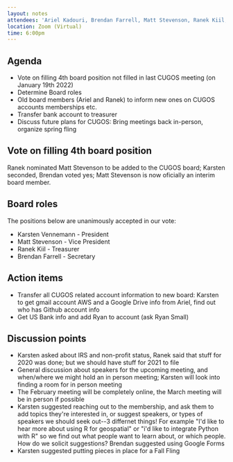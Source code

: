 ```yaml
---
layout: notes
attendees: 'Ariel Kadouri, Brendan Farrell, Matt Stevenson, Ranek Kiil, Karsten Vennemann'
location: Zoom (Virtual)
time: 6:00pm
---
```


## Agenda

* Vote on filling 4th board position not filled in last CUGOS meeting (on January 19th 2022)
* Determine Board roles
* Old board members (Ariel and Ranek) to inform new ones on CUGOS accounts memberships etc.
* Transfer bank account to treasurer
* Discuss future plans for CUGOS: Bring meetings back in-person, organize spring fling

## Vote on filling 4th board position

Ranek nominated Matt Stevenson to be added to the CUGOS board; Karsten seconded, Brendan voted yes; 
Matt Stevenson is now oficially an interim board member.

## Board roles

The positions below are unanimously accepted in our vote:

* Karsten Vennemann - President
* Matt Stevenson    - Vice President
* Ranek Kiil        - Treasurer
* Brendan Farrell   - Secretary


## Action items

* Transfer all CUGOS related account information to new board:
Karsten to get gmail account AWS and a Google Drive info from Ariel, find out who has Github account info
* Get US Bank info and add Ryan to account (ask Ryan Small)


## Discussion points

* Karsten asked about IRS and non-profit status, Ranek said that stuff for 2020 was done; but we should have stuff for 2021 to file
* General discussion about speakers for the upcoming meeting, and when/where we might hold an in person meeting; Karsten will look into finding a room for in person meeting
* The February meeting will be completely online, the March meeting will be in person if possible
* Karsten suggested reaching out to the membership, and ask them to add topics they're interested in, or suggest speakers, or types of speakers we should seek out--3 differnet things! For example "I'd like to hear more about using R for geospatial" or "i'd like to integrate Python with R" so we find out what people want to learn about, or which people.  How do we solicit suggestions? Brendan suggested using Google Forms
* Karsten suggested putting pieces in place for a Fall Fling
